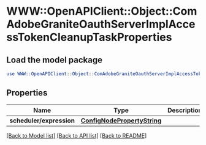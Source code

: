 # WWW::OpenAPIClient::Object::ComAdobeGraniteOauthServerImplAccessTokenCleanupTaskProperties

## Load the model package
```perl
use WWW::OpenAPIClient::Object::ComAdobeGraniteOauthServerImplAccessTokenCleanupTaskProperties;
```

## Properties
Name | Type | Description | Notes
------------ | ------------- | ------------- | -------------
**scheduler/expression** | [**ConfigNodePropertyString**](ConfigNodePropertyString.md) |  | [optional] 

[[Back to Model list]](../README.md#documentation-for-models) [[Back to API list]](../README.md#documentation-for-api-endpoints) [[Back to README]](../README.md)


